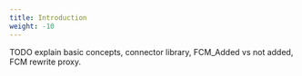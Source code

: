 ```yaml
---
title: Introduction
weight: -10
---
```


TODO explain basic concepts, connector library, FCM\_Added vs not added, FCM rewrite proxy.
